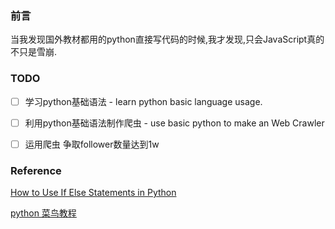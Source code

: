### 前言
当我发现国外教材都用的python直接写代码的时候,我才发现,只会JavaScript真的不只是雪崩.


### TODO
- [ ] 学习python基础语法 - learn python basic language usage.

- [ ] 利用python基础语法制作爬虫 - use basic python to make an Web Crawler

- [ ] 运用爬虫  争取follower数量达到1w

### Reference
[How to Use If Else Statements in Python](https://www.youtube.com/watch?v=AWek49wXGzI)


[python 菜鸟教程](http://www.runoob.com/python/python-continue-statement.html)
